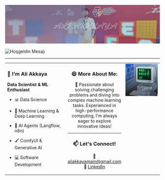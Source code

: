 <p align="center">
  <img src="doc/images/akkaya.png" alt="aliakkaya" width="1000"/>
</p>


![Hoşgeldin Mesajı](https://readme-typing-svg.demolab.com?font=Fira+Code&duration=2000&pause=1000&color=F72802&width=435&lines=Hello%2C+I'm+Ali;Contact+Me...)


---

<table>
  <tr>
    <!-- Sol Taraf -->
    <td width="40%" valign="top">

### 👋 **I'm Ali Akkaya**
**Data Scientist & ML Enthusiast**
- 📊 Data Science  
- 🤖 Machine Learning & Deep Learning   
- 🧠 AI Agents (Langflow, n8n)
- 🖌️ ComfyUI & Generative AI
- 💻 Software Development  

    </td>

    <!-- Orta - Contact -->
    <td width="35%" valign="top" align="center">

### 😄 **More About Me:**

🚀 Passionate about solving challenging problems and diving into complex machine learning tasks. Experienced in high-performance computing, I'm always eager to explore innovative ideas!

---

### 📫 **Let's Connect!**

 📧 [aliakkayamain@gmail.com](mailto:aliakkayamain@gmail.com)  
 💼 [LinkedIn](https://linkedin.com/in/aliakkaya00)

 <!-- Sağ GIF -->
<td width="30%" valign="top" align="right">
      <img src="doc/images/datadoesntlie.gif" width="300"/>
    </td>
  </tr>
</table>
